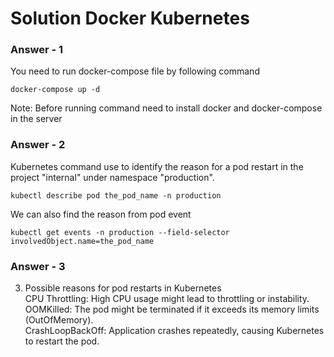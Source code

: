 # Solution Docker Kubernetes

### Answer - 1

You need to run docker-compose file by following command

```
docker-compose up -d
```

Note: Before running command need to install docker and docker-compose in the server

### Answer - 2

Kubernetes command use to identify the reason for a pod restart in the project "internal" under namespace "production".

```
kubectl describe pod the_pod_name -n production
```

We can also find the reason from pod event

```
kubectl get events -n production --field-selector involvedObject.name=the_pod_name
```

### Answer - 3

3. Possible reasons for pod restarts in Kubernetes <br />
   CPU Throttling: High CPU usage might lead to throttling or instability. <br />
   OOMKilled: The pod might be terminated if it exceeds its memory limits (OutOfMemory). <br />
   CrashLoopBackOff: Application crashes repeatedly, causing Kubernetes to restart the pod. <br />
